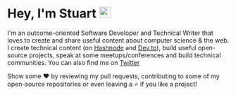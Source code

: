 #  Hey, I'm Stuart  <img src="https://media.giphy.com/media/hvRJCLFzcasrR4ia7z/giphy.gif" width="25px">

I'm an outcome-oriented Software Developer and Technical Writer that loves to create and share useful content about computer science & the web. I create technical content (on [Hashnode](https://hashnode.com/@stuartcodes) and [Dev.to](https://dev.to/stuartmuyambi)), build useful open-source projects, speak at some meetups/conferences and build technical communities. You can also find me on [Twitter](https://twitter.com/stuartmuyambi)

 Show some ❤️ by reviewing my pull requests, contributing to some of my open-source repositories or even leaving a ⭐ if you like a project!

